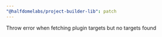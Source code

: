 ```yaml
---
"@halfdomelabs/project-builder-lib": patch
---
```


Throw error when fetching plugin targets but no targets found

